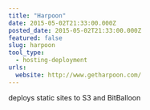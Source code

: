 ```yaml
---
title: "Harpoon"
date: 2015-05-02T21:33:00.000Z
posted_date: 2015-05-02T21:33:00.000Z
featured: false
slug: harpoon
tool_type: 
  - hosting-deployment
urls:
  website: http://www.getharpoon.com/
---
```

deploys static sites to S3 and BitBalloon




